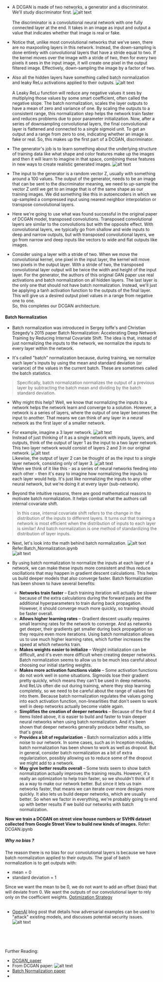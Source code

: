  * A DCGAN is made of two networks, a generator and a discriminator. We'll study discriminator first. ![alt text](Images/dis_dcgan_1.png)<br/><br/>The discriminator is a convolutional neural network with one fully connected layer at the end. It takes in an image as input and output a value that indicates whether that image is real or fake.

 * Notice that, unlike most convolutional networks that we've seen, there are no maxpooling layers in this network. Instead, the down-sampling is done entirely with convolutional layers that have a stride equal to two. If the kernel moves over the image with a stride of two, then for every two pixels it sees in the input image, it will create one pixel in the output filtered image. Effectively, down-sampling the image by a factor of two.

 * Also all the hidden layers have something called batch normalization and leaky ReLu activations applied to their outputs. ![alt text](Images/dis_dcgan_2.png)<br/><br/> A Leaky ReLu function will reduce any negative values it sees by multiplying those values by some smart coefficient, often called the negative slope. The batch normalization, scales the layer outputs to have a mean of zero and variance of one. By scaling the outputs to a consistent range, this normalization step helps the network train faster and reduces problems due to poor parameter initialization. Now, after a series of downsampling convolutional layers, the final convolutional layer is flattened and connected to a single sigmoid unit. To get an output and a range from zero to one, indicating whether an image is fake or real. So, this makes up the first part of a DCGAN, discriminator.

 * The generator's job is to learn something about the underlying structure of training data like what shape and color features make up the images and then it will learn to imagine in that space, combining these features in new ways to create realistic generated images. ![alt text](Images/gen_1.png)

 * The input to the generator is a random vector Z, usually with something around a 100 values. The output of the generator, needs to be an image that can be sent to the discriminator meaning, we need to up-sample the vector Z until we get to an image that is of the same shape as our training images. We did something like this  in autoencoders in which we up-sampled a compressed input using nearest neighbor interpolation or transpose convolutional layers.

 * Here we're going to use what was found successful in the original paper of DCGAN model, transposed convolutions. Transposed convolutional layers are similar to the convolutions but with the opposite effect. With convolutional layers, we typically go from shallow and wide inputs to deep and narrow outputs, but with transposed convolutional layers, we go from narrow and deep inputs like vectors to wide and flat outputs like images.

 * Consider using a layer with a stride of two. When we move the convolutional kernel, one pixel in the input layer, the kernel will move two pixels in the output layer. With a stride of two, the transposed convolutional layer output will be twice the width and height of the input layer. For the generator, the authors of this original GAN paper use real activations and batch normalization on all hidden layers. The last layer is the only one that should not have batch normalization. Instead, we'll just be applying a tanh activation function to the outputs of the final layer. This will give us a desired output pixel values in a range from negative one to one.<br/>So, this completes our DCGAN architecture.
#### Batch Normalization
* Batch normalization was introduced in Sergey Ioffe's and Christian Szegedy's 2015 paper Batch Normalization: Accelerating Deep Network Training by Reducing Internal Covariate Shift. The idea is that, instead of just normalizing the inputs to the network, we normalize the inputs to every layer within the network.

* It's called "batch" normalization because, during training, we normalize each layer's inputs by using the mean and standard deviation (or variance) of the values in the current batch. These are sometimes called the batch statistics.
> Specifically, batch normalization normalizes the output of a previous layer by subtracting the batch mean and dividing by the batch standard deviation.

* Why might this help? Well, we know that normalizing the inputs to a network helps the network learn and converge to a solution. However, a network is a series of layers, where the output of one layer becomes the input to another. That means we can think of any layer in a neural network as the first layer of a smaller network.

* For example, imagine a 3 layer network. ![alt text](Images/3-layers.png)<br/> Instead of just thinking of it as a single network with inputs, layers, and outputs, think of the output of layer 1 as the input to a two layer network. This two layer network would consist of layers 2 and 3 in our original network. ![alt text](Images/2-layers.png)<br/> Likewise, the output of layer 2 can be thought of as the input to a single layer network, consisting only of layer 3. ![alt text](Images/one-layer.png)<br/> When we think of it like this - as a series of neural networks feeding into each other - then it's easy to imagine how normalizing the inputs to each layer would help. It's just like normalizing the inputs to any other neural network, but we're doing it at every layer (sub-network).

* Beyond the intuitive reasons, there are good mathematical reasons to motivate batch normalization. It helps combat what the authors call internal covariate shift.
> In this case, internal covariate shift refers to the change in the distribution of the inputs to different layers. It turns out that training a network is most efficient when the distribution of inputs to each layer is similar! And batch normalization is one method of standardizing the distribution of layer inputs.

* Next, let's look into the math behind batch normalization. ![alt text](Images/bn.png)<br/> Refer:Batch_Normalization.ipynb <br/> ![alt text](Images/final_points.png)

* By using batch normalization to normalize the inputs at each layer of a network, we can make these inputs more consistent and thus reduce oscillations that may happen in gradient descent calculations. This helps us build deeper models that also converge faster. Batch Normalization has been shown to have several benefits:
  - **Networks train faster** – Each training iteration will actually be slower because of the extra calculations during the forward pass and the additional hyperparameters to train during back propagation. However, it should converge much more quickly, so training should be faster overall.
  - **Allows higher learning rates** – Gradient descent usually requires small learning rates for the network to converge. And as networks get deeper, their gradients get smaller during back propagation so they require even more iterations. Using batch normalization allows us to use much higher learning rates, which further increases the speed at which networks train.
  - **Makes weights easier to initialize** – Weight initialization can be difficult, and it's even more difficult when creating deeper networks. Batch normalization seems to allow us to be much less careful about choosing our initial starting weights.
  - **Makes more activation functions viable** – Some activation functions do not work well in some situations. Sigmoids lose their gradient pretty quickly, which means they can't be used in deep networks. And ReLUs often die out during training, where they stop learning completely, so we need to be careful about the range of values fed into them. Because batch normalization regulates the values going into each activation function, non-linearlities that don't seem to work well in deep networks actually become viable again.
  - **Simplifies the creation of deeper networks** – Because of the first 4 items listed above, it is easier to build and faster to train deeper neural networks when using batch normalization. And it's been shown that deeper networks generally produce better results, so that's great.
  - **Provides a bit of regularization** – Batch normalization adds a little noise to our network. In some cases, such as in Inception modules, batch normalization has been shown to work as well as dropout. But in general, consider batch normalization as a bit of extra regularization, possibly allowing us to reduce some of the dropout we might add to a network.
  - **May give better results overall** – Some tests seem to show batch normalization actually improves the training results. However, it's really an optimization to help train faster, so we shouldn't think of it as a way to make our network better. But since it lets us train networks faster, that means we can iterate over more designs more quickly. It also lets us build deeper networks, which are usually better. So when we factor in everything, we're probably going to end up with better results if we build our networks with batch normalization.

**Now we train a DCGAN on street view house numbers or SVHN dataset collected from Google Street View to build new kinds of images.** Refer: DCGAN.ipynb

##### Why no bias ?
The reason there is no bias for our convolutional layers is because we have batch normalization applied to their outputs. The goal of batch normalization is to get outputs with:
 * mean = 0
 * standard deviation = 1<br/>

Since we want the mean to be 0, we do not want to add an offset (bias) that will deviate from 0. We want the outputs of our convolutional layer to rely only on the coefficient weights. [Optimization Strategy](https://www.youtube.com/watch?v=US0HjU0alv4) <br/><br/>

 * [OpenAI](https://openai.com/blog/adversarial-example-research/) blog post that details how adversarial examples can be used to "attack" existing models, and discusses potential security issues. ![alt text](Images/adv.png)


<br/><br/><br/>


Further Reading:
  - [DCGAN_paper](https://arxiv.org/pdf/1511.06434.pdf)
  - From DCGAN paper: ![alt text](Images/Arch_ins.png "Architecture guidelines for stable DCGANs")
  - [Batch Normalization paper](https://arxiv.org/pdf/1502.03167.pdf)
  -
